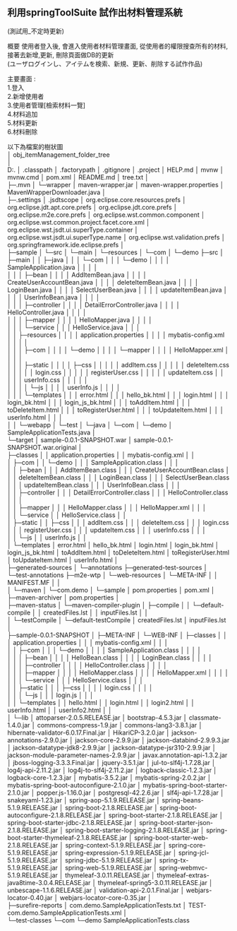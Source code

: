 ## 利用springToolSuite 試作出材料管理系統
(測試用_不定時更新)   
  
概要 使用者登入後, 會進入使用者材料管理畫面, 從使用者的權限搜查所有的材料,接著去新增,更新, 刪除頁面做DB的更新  
(ユーザログインし、アイテムを検索、新規、更新、削除する試作作品)    

主要畫面 :   
1.登入   
2.新增使用者   
3.使用者管理[檢索材料一覽]   
4.材料追加   
5.材料更新   
6.材料刪除  
  
以下為檔案的樹狀圖  
│  obj_itemManagement_folder_tree  
│    
D:.
│  .classpath
│  .factorypath
│  .gitignore
│  .project
│  HELP.md
│  mvnw
│  mvnw.cmd
│  pom.xml
│  README.md
│  tree.txt
│  
├─.mvn
│  └─wrapper
│          maven-wrapper.jar
│          maven-wrapper.properties
│          MavenWrapperDownloader.java
│          
├─.settings
│      .jsdtscope
│      org.eclipse.core.resources.prefs
│      org.eclipse.jdt.apt.core.prefs
│      org.eclipse.jdt.core.prefs
│      org.eclipse.m2e.core.prefs
│      org.eclipse.wst.common.component
│      org.eclipse.wst.common.project.facet.core.xml
│      org.eclipse.wst.jsdt.ui.superType.container
│      org.eclipse.wst.jsdt.ui.superType.name
│      org.eclipse.wst.validation.prefs
│      org.springframework.ide.eclipse.prefs
│      
├─sample
│  └─src
│      └─main
│          └─resources
│              └─com
│                  └─demo
├─src
│  ├─main
│  │  ├─java
│  │  │  └─com
│  │  │      └─demo
│  │  │          │  SampleApplication.java
│  │  │          │  
│  │  │          ├─bean
│  │  │          │      AddItemBean.java
│  │  │          │      CreateUserAccountBean.java
│  │  │          │      deleteItemBean.java
│  │  │          │      LoginBean.java
│  │  │          │      SelectUserBean.java
│  │  │          │      updateItemBean.java
│  │  │          │      UserInfoBean.java
│  │  │          │      
│  │  │          ├─controller
│  │  │          │      DetailErrorController.java
│  │  │          │      HelloController.java
│  │  │          │      
│  │  │          ├─mapper
│  │  │          │      HelloMapper.java
│  │  │          │      
│  │  │          └─service
│  │  │                  HelloService.java
│  │  │                  
│  │  ├─resources
│  │  │  │  application.properties
│  │  │  │  mybatis-config.xml
│  │  │  │  
│  │  │  ├─com
│  │  │  │  └─demo
│  │  │  │      └─mapper
│  │  │  │              HelloMapper.xml
│  │  │  │              
│  │  │  ├─static
│  │  │  │  ├─css
│  │  │  │  │      addItem.css
│  │  │  │  │      deleteItem.css
│  │  │  │  │      login.css
│  │  │  │  │      registerUser.css
│  │  │  │  │      updateItem.css
│  │  │  │  │      userInfo.css
│  │  │  │  │      
│  │  │  │  └─js
│  │  │  │          userInfo.js
│  │  │  │          
│  │  │  └─templates
│  │  │          error.html
│  │  │          hello_bk.html
│  │  │          login.html
│  │  │          login_bk.html
│  │  │          login_js_bk.html
│  │  │          toAddItem.html
│  │  │          toDeleteItem.html
│  │  │          toRegisterUser.html
│  │  │          toUpdateItem.html
│  │  │          userInfo.html
│  │  │          
│  │  └─webapp
│  └─test
│      └─java
│          └─com
│              └─demo
│                      SampleApplicationTests.java
│                      
└─target
    │  sample-0.0.1-SNAPSHOT.war
    │  sample-0.0.1-SNAPSHOT.war.original
    │  
    ├─classes
    │  │  application.properties
    │  │  mybatis-config.xml
    │  │  
    │  ├─com
    │  │  └─demo
    │  │      │  SampleApplication.class
    │  │      │  
    │  │      ├─bean
    │  │      │      AddItemBean.class
    │  │      │      CreateUserAccountBean.class
    │  │      │      deleteItemBean.class
    │  │      │      LoginBean.class
    │  │      │      SelectUserBean.class
    │  │      │      updateItemBean.class
    │  │      │      UserInfoBean.class
    │  │      │      
    │  │      ├─controller
    │  │      │      DetailErrorController.class
    │  │      │      HelloController.class
    │  │      │      
    │  │      ├─mapper
    │  │      │      HelloMapper.class
    │  │      │      HelloMapper.xml
    │  │      │      
    │  │      └─service
    │  │              HelloService.class
    │  │              
    │  ├─static
    │  │  ├─css
    │  │  │      addItem.css
    │  │  │      deleteItem.css
    │  │  │      login.css
    │  │  │      registerUser.css
    │  │  │      updateItem.css
    │  │  │      userInfo.css
    │  │  │      
    │  │  └─js
    │  │          userInfo.js
    │  │          
    │  └─templates
    │          error.html
    │          hello_bk.html
    │          login.html
    │          login_bk.html
    │          login_js_bk.html
    │          toAddItem.html
    │          toDeleteItem.html
    │          toRegisterUser.html
    │          toUpdateItem.html
    │          userInfo.html
    │          
    ├─generated-sources
    │  └─annotations
    ├─generated-test-sources
    │  └─test-annotations
    ├─m2e-wtp
    │  └─web-resources
    │      └─META-INF
    │          │  MANIFEST.MF
    │          │  
    │          └─maven
    │              └─com.demo
    │                  └─sample
    │                          pom.properties
    │                          pom.xml
    │                          
    ├─maven-archiver
    │      pom.properties
    │      
    ├─maven-status
    │  └─maven-compiler-plugin
    │      ├─compile
    │      │  └─default-compile
    │      │          createdFiles.lst
    │      │          inputFiles.lst
    │      │          
    │      └─testCompile
    │          └─default-testCompile
    │                  createdFiles.lst
    │                  inputFiles.lst
    │                  
    ├─sample-0.0.1-SNAPSHOT
    │  ├─META-INF
    │  └─WEB-INF
    │      ├─classes
    │      │  │  application.properties
    │      │  │  mybatis-config.xml
    │      │  │  
    │      │  ├─com
    │      │  │  └─demo
    │      │  │      │  SampleApplication.class
    │      │  │      │  
    │      │  │      ├─bean
    │      │  │      │      HelloBean.class
    │      │  │      │      LoginBean.class
    │      │  │      │      
    │      │  │      ├─controller
    │      │  │      │      HelloController.class
    │      │  │      │      
    │      │  │      ├─mapper
    │      │  │      │      HelloMapper.class
    │      │  │      │      HelloMapper.xml
    │      │  │      │      
    │      │  │      └─service
    │      │  │              HelloService.class
    │      │  │              
    │      │  ├─static
    │      │  │  ├─css
    │      │  │  │      login.css
    │      │  │  │      
    │      │  │  └─js
    │      │  │          login.js
    │      │  │          
    │      │  └─templates
    │      │          hello.html
    │      │          login.html
    │      │          login2.html
    │      │          userInfo.html
    │      │          userInfo2.html
    │      │          
    │      └─lib
    │              attoparser-2.0.5.RELEASE.jar
    │              bootstrap-4.5.3.jar
    │              classmate-1.4.0.jar
    │              commons-compress-1.9.jar
    │              commons-lang3-3.8.1.jar
    │              hibernate-validator-6.0.17.Final.jar
    │              HikariCP-3.2.0.jar
    │              jackson-annotations-2.9.0.jar
    │              jackson-core-2.9.9.jar
    │              jackson-databind-2.9.9.3.jar
    │              jackson-datatype-jdk8-2.9.9.jar
    │              jackson-datatype-jsr310-2.9.9.jar
    │              jackson-module-parameter-names-2.9.9.jar
    │              javax.annotation-api-1.3.2.jar
    │              jboss-logging-3.3.3.Final.jar
    │              jquery-3.5.1.jar
    │              jul-to-slf4j-1.7.28.jar
    │              log4j-api-2.11.2.jar
    │              log4j-to-slf4j-2.11.2.jar
    │              logback-classic-1.2.3.jar
    │              logback-core-1.2.3.jar
    │              mybatis-3.5.2.jar
    │              mybatis-spring-2.0.2.jar
    │              mybatis-spring-boot-autoconfigure-2.1.0.jar
    │              mybatis-spring-boot-starter-2.1.0.jar
    │              popper.js-1.16.0.jar
    │              postgresql-42.2.6.jar
    │              slf4j-api-1.7.28.jar
    │              snakeyaml-1.23.jar
    │              spring-aop-5.1.9.RELEASE.jar
    │              spring-beans-5.1.9.RELEASE.jar
    │              spring-boot-2.1.8.RELEASE.jar
    │              spring-boot-autoconfigure-2.1.8.RELEASE.jar
    │              spring-boot-starter-2.1.8.RELEASE.jar
    │              spring-boot-starter-jdbc-2.1.8.RELEASE.jar
    │              spring-boot-starter-json-2.1.8.RELEASE.jar
    │              spring-boot-starter-logging-2.1.8.RELEASE.jar
    │              spring-boot-starter-thymeleaf-2.1.8.RELEASE.jar
    │              spring-boot-starter-web-2.1.8.RELEASE.jar
    │              spring-context-5.1.9.RELEASE.jar
    │              spring-core-5.1.9.RELEASE.jar
    │              spring-expression-5.1.9.RELEASE.jar
    │              spring-jcl-5.1.9.RELEASE.jar
    │              spring-jdbc-5.1.9.RELEASE.jar
    │              spring-tx-5.1.9.RELEASE.jar
    │              spring-web-5.1.9.RELEASE.jar
    │              spring-webmvc-5.1.9.RELEASE.jar
    │              thymeleaf-3.0.11.RELEASE.jar
    │              thymeleaf-extras-java8time-3.0.4.RELEASE.jar
    │              thymeleaf-spring5-3.0.11.RELEASE.jar
    │              unbescape-1.1.6.RELEASE.jar
    │              validation-api-2.0.1.Final.jar
    │              webjars-locator-0.40.jar
    │              webjars-locator-core-0.35.jar
    │              
    ├─surefire-reports
    │      com.demo.SampleApplicationTests.txt
    │      TEST-com.demo.SampleApplicationTests.xml
    │      
    └─test-classes
        └─com
            └─demo
                    SampleApplicationTests.class
                    
